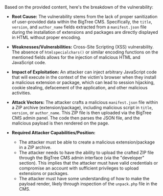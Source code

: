 Based on the provided content, here's the breakdown of the vulnerability:

*   **Root Cause:** The vulnerability stems from the lack of proper sanitization of user-provided data within the BigTree CMS. Specifically, the `title`, `version`, and `author_name` fields extracted from a `manifest.json` file during the installation of extensions and packages are directly displayed in HTML without proper encoding.

*   **Weaknesses/Vulnerabilities:** Cross-Site Scripting (XSS) vulnerability. The absence of `htmlspecialchars()` or similar encoding functions on the mentioned fields allows for the injection of malicious HTML and JavaScript code.

*   **Impact of Exploitation:** An attacker can inject arbitrary JavaScript code that will execute in the context of the victim's browser when they install a malicious extension or package, which can lead to session hijacking, cookie stealing, defacement of the application, and other malicious activities.

*   **Attack Vectors:** The attacker crafts a malicious `manifest.json` file within a ZIP archive (extension/package), including malicious script in `title`, `version`, or `author_name`. This ZIP file is then uploaded via the BigTree CMS admin panel. The code then parses the JSON file, and the malicious payload is then rendered on the page.

*   **Required Attacker Capabilities/Position:**
    *   The attacker must be able to create a malicious extension/package in a ZIP archive.
    *   The attacker needs to have the ability to upload the crafted ZIP file through the BigTree CMS admin interface (via the "developer" section). This implies that the attacker must have valid credentials or compromise an account with sufficient privileges to upload extensions or packages.
    *   The attacker must have some understanding of how to make the payload render, likely through inspection of the `unpack.php` file in the CMS.